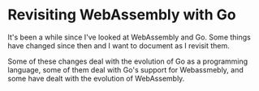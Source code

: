 # Revisiting WebAssembly with Go

It's been a while since I've looked at WebAssembly and Go. Some things have changed since then and I want to document as I revisit them.

Some of these changes deal with the evolution of Go as a programming language, some of them deal with Go's support for Webassmebly, and some have dealt with the evolution of WebAssembly.
